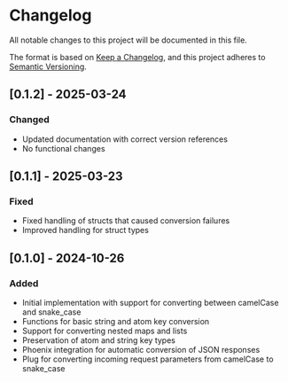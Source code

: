 # Changelog

All notable changes to this project will be documented in this file.

The format is based on [Keep a Changelog](https://keepachangelog.com/en/1.1.0/),
and this project adheres to [Semantic Versioning](https://semver.org/spec/v2.0.0.html).

## [0.1.2] - 2025-03-24

### Changed

- Updated documentation with correct version references
- No functional changes

## [0.1.1] - 2025-03-23

### Fixed

- Fixed handling of structs that caused conversion failures
- Improved handling for struct types

## [0.1.0] - 2024-10-26

### Added

- Initial implementation with support for converting between camelCase and snake_case
- Functions for basic string and atom key conversion
- Support for converting nested maps and lists
- Preservation of atom and string key types
- Phoenix integration for automatic conversion of JSON responses
- Plug for converting incoming request parameters from camelCase to snake_case
